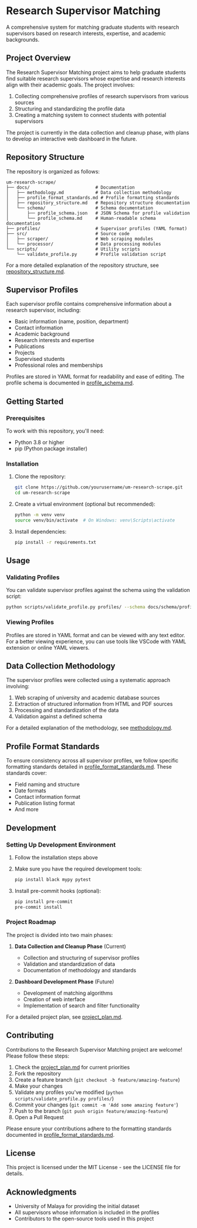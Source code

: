 # Research Supervisor Matching

A comprehensive system for matching graduate students with research supervisors based on research interests, expertise, and academic backgrounds.

## Project Overview

The Research Supervisor Matching project aims to help graduate students find suitable research supervisors whose expertise and research interests align with their academic goals. The project involves:

1. Collecting comprehensive profiles of research supervisors from various sources
2. Structuring and standardizing the profile data
3. Creating a matching system to connect students with potential supervisors

The project is currently in the data collection and cleanup phase, with plans to develop an interactive web dashboard in the future.

## Repository Structure

The repository is organized as follows:

```
um-research-scrape/
├── docs/                         # Documentation
│   ├── methodology.md            # Data collection methodology
│   ├── profile_format_standards.md # Profile formatting standards
│   ├── repository_structure.md   # Repository structure documentation
│   └── schema/                   # Schema documentation
│       ├── profile_schema.json   # JSON Schema for profile validation
│       └── profile_schema.md     # Human-readable schema documentation
├── profiles/                     # Supervisor profiles (YAML format)
├── src/                          # Source code
│   ├── scraper/                  # Web scraping modules
│   └── processor/                # Data processing modules
└── scripts/                      # Utility scripts
    └── validate_profile.py       # Profile validation script
```

For a more detailed explanation of the repository structure, see [repository_structure.md](docs/repository_structure.md).

## Supervisor Profiles

Each supervisor profile contains comprehensive information about a research supervisor, including:

- Basic information (name, position, department)
- Contact information
- Academic background
- Research interests and expertise
- Publications
- Projects
- Supervised students
- Professional roles and memberships

Profiles are stored in YAML format for readability and ease of editing. The profile schema is documented in [profile_schema.md](docs/schema/profile_schema.md).

## Getting Started

### Prerequisites

To work with this repository, you'll need:

- Python 3.8 or higher
- pip (Python package installer)

### Installation

1. Clone the repository:
   ```bash
   git clone https://github.com/yourusername/um-research-scrape.git
   cd um-research-scrape
   ```

2. Create a virtual environment (optional but recommended):
   ```bash
   python -m venv venv
   source venv/bin/activate  # On Windows: venv\Scripts\activate
   ```

3. Install dependencies:
   ```bash
   pip install -r requirements.txt
   ```

## Usage

### Validating Profiles

You can validate supervisor profiles against the schema using the validation script:

```bash
python scripts/validate_profile.py profiles/ --schema docs/schema/profile_schema.json -v
```

### Viewing Profiles

Profiles are stored in YAML format and can be viewed with any text editor. For a better viewing experience, you can use tools like VSCode with YAML extension or online YAML viewers.

## Data Collection Methodology

The supervisor profiles were collected using a systematic approach involving:

1. Web scraping of university and academic database sources
2. Extraction of structured information from HTML and PDF sources
3. Processing and standardization of the data
4. Validation against a defined schema

For a detailed explanation of the methodology, see [methodology.md](docs/methodology.md).

## Profile Format Standards

To ensure consistency across all supervisor profiles, we follow specific formatting standards detailed in [profile_format_standards.md](docs/profile_format_standards.md). These standards cover:

- Field naming and structure
- Date formats
- Contact information format
- Publication listing format
- And more

## Development

### Setting Up Development Environment

1. Follow the installation steps above
2. Make sure you have the required development tools:
   ```bash
   pip install black mypy pytest
   ```

3. Install pre-commit hooks (optional):
   ```bash
   pip install pre-commit
   pre-commit install
   ```

### Project Roadmap

The project is divided into two main phases:

1. **Data Collection and Cleanup Phase** (Current)
   - Collection and structuring of supervisor profiles
   - Validation and standardization of data
   - Documentation of methodology and standards

2. **Dashboard Development Phase** (Future)
   - Development of matching algorithms
   - Creation of web interface
   - Implementation of search and filter functionality

For a detailed project plan, see [project_plan.md](project_plan.md).

## Contributing

Contributions to the Research Supervisor Matching project are welcome! Please follow these steps:

1. Check the [project_plan.md](project_plan.md) for current priorities
2. Fork the repository
3. Create a feature branch (`git checkout -b feature/amazing-feature`)
4. Make your changes
5. Validate any profiles you've modified (`python scripts/validate_profile.py profiles/`)
6. Commit your changes (`git commit -m 'Add some amazing feature'`)
7. Push to the branch (`git push origin feature/amazing-feature`)
8. Open a Pull Request

Please ensure your contributions adhere to the formatting standards documented in [profile_format_standards.md](docs/profile_format_standards.md).

## License

This project is licensed under the MIT License - see the LICENSE file for details.

## Acknowledgments

- University of Malaya for providing the initial dataset
- All supervisors whose information is included in the profiles
- Contributors to the open-source tools used in this project 